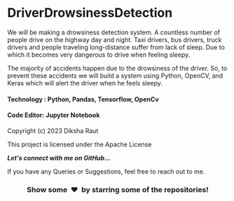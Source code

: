 # DriverDrowsinessDetection

  We will be making a drowsiness detection system. A countless number of people drive on the highway day and night. Taxi drivers, bus drivers, truck drivers and people traveling long-distance suffer from lack of sleep. Due to which it becomes very dangerous to drive when feeling sleepy.

  The majority of accidents happen due to the drowsiness of the driver. So, to prevent these accidents we will build a system using Python, OpenCV, and Keras which will alert the driver when he feels sleepy.



#### Technology : Python, Pandas, Tensorflow, OpenCv
#### Code Editor: Jupyter Notebook



Copyright (c) 2023 Diksha Raut

This project is licensed under the Apache License

  <b><i>Let's connect with me on GitHub...</i></b>

If you have any Queries or Suggestions, feel free to reach out to me.

<h3 align="center">Show some &nbsp;❤️&nbsp; by starring some of the repositories!</h3>
